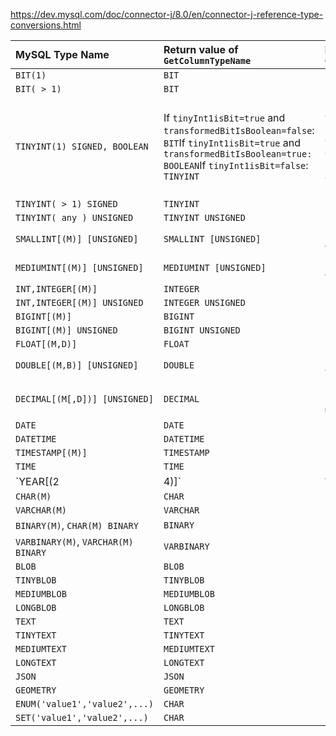 https://dev.mysql.com/doc/connector-j/8.0/en/connector-j-reference-type-conversions.html

| MySQL Type Name                     | Return value of `GetColumnTypeName`                          | Return value of `GetColumnClassName`                         |
| :---------------------------------- | :----------------------------------------------------------- | :----------------------------------------------------------- |
| `BIT(1)`                            | `BIT`                                                        | `java.lang.Boolean`                                          |
| `BIT( > 1)`                         | `BIT`                                                        | `byte[]`                                                     |
| `TINYINT(1) SIGNED, BOOLEAN`        | If `tinyInt1isBit=true` and `transformedBitIsBoolean=false`: `BIT`If `tinyInt1isBit=true` and `transformedBitIsBoolean=true: BOOLEAN`If `tinyInt1isBit=false`: `TINYINT` | If `tinyInt1isBit=true` and `transformedBitIsBoolean=false`:` java.lang.Boolean`If `tinyInt1isBit=true` and `transformedBitIsBoolean=true`:` java.lang.Boolean`If `tinyInt1isBit=false`: `java.lang.Integer` |
| `TINYINT( > 1) SIGNED`              | `TINYINT`                                                    | `java.lang.Integer`                                          |
| `TINYINT( any ) UNSIGNED`           | `TINYINT UNSIGNED`                                           | `java.lang.Integer`                                          |
| `SMALLINT[(M)] [UNSIGNED]`          | `SMALLINT [UNSIGNED]`                                        | `java.lang.Integer` (regardless of whether it is `UNSIGNED` or not) |
| `MEDIUMINT[(M)] [UNSIGNED]`         | `MEDIUMINT [UNSIGNED]`                                       | `java.lang.Integer` (regardless of whether it is `UNSIGNED` or not) |
| `INT,INTEGER[(M)]`                  | `INTEGER`                                                    | `java.lang.Integer`                                          |
| `INT,INTEGER[(M)] UNSIGNED`         | `INTEGER UNSIGNED`                                           | `java.lang.Long`                                             |
| `BIGINT[(M)]`                       | `BIGINT`                                                     | `java.lang.Long`                                             |
| `BIGINT[(M)] UNSIGNED`              | `BIGINT UNSIGNED`                                            | `java.math.BigInteger`                                       |
| `FLOAT[(M,D)]`                      | `FLOAT`                                                      | `java.lang.Float`                                            |
| `DOUBLE[(M,B)] [UNSIGNED]`          | `DOUBLE`                                                     | `java.lang.Double` (regardless of whether it is `UNSIGNED` or not) |
| `DECIMAL[(M[,D])] [UNSIGNED]`       | `DECIMAL`                                                    | `java.math.BigDecimal` (regardless of whether it is `UNSIGNED` or not) |
| `DATE`                              | `DATE`                                                       | `java.sql.Date`                                              |
| `DATETIME`                          | `DATETIME`                                                   | `java.time.LocalDateTime`                                    |
| `TIMESTAMP[(M)]`                    | `TIMESTAMP`                                                  | `java.sql.Timestamp`                                         |
| `TIME`                              | `TIME`                                                       | `java.sql.Time`                                              |
| `YEAR[(2|4)]`                       | `YEAR`                                                       | If `yearIsDateType` configuration property is set to `false`, then the returned object type is `java.sql.Short`. If set to `true` (the default), then the returned object is of type `java.sql.Date` with the date set to January 1st, at midnight. |
| `CHAR(M)`                           | `CHAR`                                                       | `java.lang.String`                                           |
| `VARCHAR(M)`                        | `VARCHAR`                                                    | `java.lang.String`                                           |
| `BINARY(M)`, `CHAR(M) BINARY`       | `BINARY`                                                     | `byte[]`                                                     |
| `VARBINARY(M)`, `VARCHAR(M) BINARY` | `VARBINARY`                                                  | `byte[]`                                                     |
| `BLOB`                              | `BLOB`                                                       | `byte[]`                                                     |
| `TINYBLOB`                          | `TINYBLOB`                                                   | `byte[]`                                                     |
| `MEDIUMBLOB`                        | `MEDIUMBLOB`                                                 | `byte[]`                                                     |
| `LONGBLOB`                          | `LONGBLOB`                                                   | `byte[]`                                                     |
| `TEXT`                              | `TEXT`                                                       | `java.lang.String`                                           |
| `TINYTEXT`                          | `TINYTEXT`                                                   | `java.lang.String`                                           |
| `MEDIUMTEXT`                        | `MEDIUMTEXT`                                                 | `java.lang.String`                                           |
| `LONGTEXT`                          | `LONGTEXT`                                                   | `java.lang.String`                                           |
| `JSON`                              | `JSON`                                                       | `java.lang.String`                                           |
| `GEOMETRY`                          | `GEOMETRY`                                                   | `byte[]`                                                     |
| `ENUM('value1','value2',...)`       | `CHAR`                                                       | `java.lang.String`                                           |
| `SET('value1','value2',...)`        | `CHAR`                                                       | `java.lang.String`                                           |

